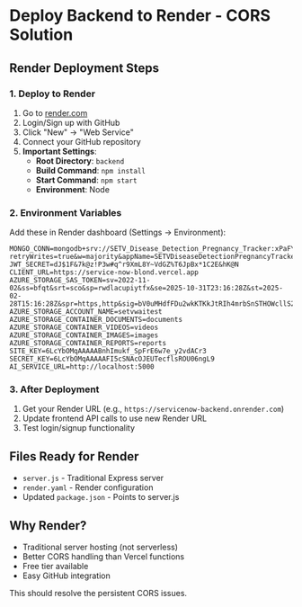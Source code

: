 # Deploy Backend to Render - CORS Solution

## Render Deployment Steps

### 1. Deploy to Render
1. Go to [render.com](https://render.com)
2. Login/Sign up with GitHub
3. Click "New" → "Web Service"
4. Connect your GitHub repository
5. **Important Settings**:
   - **Root Directory**: `backend`
   - **Build Command**: `npm install`
   - **Start Command**: `npm start`
   - **Environment**: Node

### 2. Environment Variables
Add these in Render dashboard (Settings → Environment):
```
MONGO_CONN=mongodb+srv://SETV_Disease_Detection_Pregnancy_Tracker:xPaFYn2Yowyuc0gk@setvdiseasedetectionpre.nktug.mongodb.net/?retryWrites=true&w=majority&appName=SETVDiseaseDetectionPregnancyTracker
JWT_SECRET=dJ$1F&7k@z!P3w#q^r9XmL8Y~VdGZ%T6JpBx*1C2E&hK@N
CLIENT_URL=https://service-now-blond.vercel.app
AZURE_STORAGE_SAS_TOKEN=sv=2022-11-02&ss=bfqt&srt=sco&sp=rwdlacupiytfx&se=2025-10-31T23:16:28Z&st=2025-02-28T15:16:28Z&spr=https,http&sig=bV0uMHdfFDu2wkKTKkJtRIh4mrbSnSTHOWcllS20oSw%3D
AZURE_STORAGE_ACCOUNT_NAME=setvwaitest
AZURE_STORAGE_CONTAINER_DOCUMENTS=documents
AZURE_STORAGE_CONTAINER_VIDEOS=videos
AZURE_STORAGE_CONTAINER_IMAGES=images
AZURE_STORAGE_CONTAINER_REPORTS=reports
SITE_KEY=6LcYbOMqAAAAABnhImukf_SpFrE6w7e_y2vdACr3
SECRET_KEY=6LcYbOMqAAAAAFI5cSNAcOJEUTecflsROU06ngL9
AI_SERVICE_URL=http://localhost:5000
```

### 3. After Deployment
1. Get your Render URL (e.g., `https://servicenow-backend.onrender.com`)
2. Update frontend API calls to use new Render URL
3. Test login/signup functionality

## Files Ready for Render
- `server.js` - Traditional Express server
- `render.yaml` - Render configuration
- Updated `package.json` - Points to server.js

## Why Render?
- Traditional server hosting (not serverless)
- Better CORS handling than Vercel functions
- Free tier available
- Easy GitHub integration

This should resolve the persistent CORS issues.

